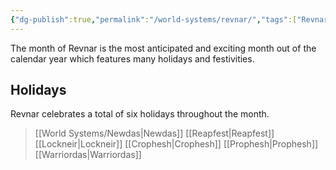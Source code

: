 ```yaml
---
{"dg-publish":true,"permalink":"/world-systems/revnar/","tags":["Revnar","revnar","month","months","calender","Calender"]}
---
```


The month of Revnar is the most anticipated and exciting month out of the calendar year which features many holidays and festivities.

## Holidays ##

Revnar celebrates a total of six holidays throughout the month.

>[[World Systems/Newdas\|Newdas]]
>[[Reapfest\|Reapfest]]
>[[Lockneir\|Lockneir]]
>[[Crophesh\|Crophesh]]
>[[Prophesh\|Prophesh]]
>[[Warriordas\|Warriordas]]

